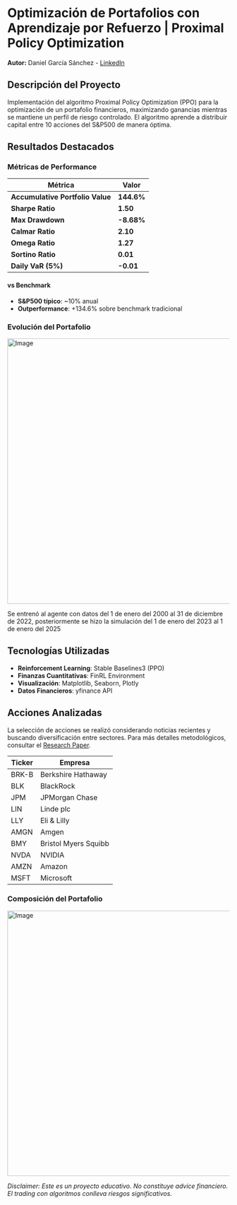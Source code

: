 # Optimización de Portafolios con Aprendizaje por Refuerzo | Proximal Policy Optimization

**Autor:** Daniel García Sánchez - [LinkedIn](https://www.linkedin.com/in/daniel-garcia-data-analyst/)

## Descripción del Proyecto

Implementación del algoritmo Proximal Policy Optimization (PPO) para la optimización de un portafolio financieros, maximizando ganancias mientras se mantiene un perfil de riesgo controlado. El algoritmo aprende a distribuir capital entre 10 acciones del S&P500 de manera óptima.

## Resultados Destacados

### Métricas de Performance

| Métrica | Valor |
|---------|-------|
| **Accumulative Portfolio Value** | **144.6%** |
| **Sharpe Ratio** | **1.50** |
| **Max Drawdown** | **-8.68%** |
| **Calmar Ratio** | **2.10** |
| **Omega Ratio** | **1.27** |
| **Sortino Ratio** | **0.01** |
| **Daily VaR (5%)** | **-0.01**|

#### vs Benchmark

- **S&P500 típico**: ~10% anual
- **Outperformance**: +134.6% sobre benchmark tradicional

### Evolución del Portafolio

<img width="1200" height="600" alt="Image" src="https://github.com/user-attachments/assets/561ae7ce-eccb-4edc-8042-6861e5ac7b9b" />

Se entrenó al agente con datos del 1 de enero del 2000 al 31 de diciembre de 2022, posteriormente se hizo la simulación del 1 de enero del 2023 al 1 de enero del 2025 

## Tecnologías Utilizadas

- **Reinforcement Learning**: Stable Baselines3 (PPO)
- **Finanzas Cuantitativas**: FinRL Environment
- **Visualización**: Matplotlib, Seaborn, Plotly
- **Datos Financieros**: yfinance API

## Acciones Analizadas

La selección de acciones se realizó considerando noticias recientes y buscando diversificación entre sectores. Para más detalles metodológicos, consultar el [Research Paper](Research_Paper.pdf).

| Ticker | Empresa                 |
|--------|-------------------------|
| BRK-B  | Berkshire Hathaway      |
| BLK    | BlackRock               |
| JPM    | JPMorgan Chase          |
| LIN    | Linde plc               |
| LLY    | Eli & Lilly             |
| AMGN   | Amgen                   |
| BMY    | Bristol Myers Squibb    |
| NVDA   | NVIDIA                  |
| AMZN   | Amazon                  |
| MSFT   | Microsoft               |

### Composición del Portafolio

<img width="1200" height="600" alt="Image" src="https://github.com/user-attachments/assets/34c2cd1d-f416-42f6-b28e-0e6604168924" />

*Disclaimer: Este es un proyecto educativo. No constituye advice financiero. El trading con algoritmos conlleva riesgos significativos.*

